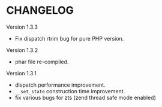 CHANGELOG
==================

Version 1.3.3

- Fix dispatch rtrim bug for pure PHP version.

Version 1.3.2

- phar file re-compiled.

Version 1.3.1

- dispatch performance improvement.
- `__set_state` construction time improvement.
- fix various bugs for zts (zend thread safe mode enabled)

